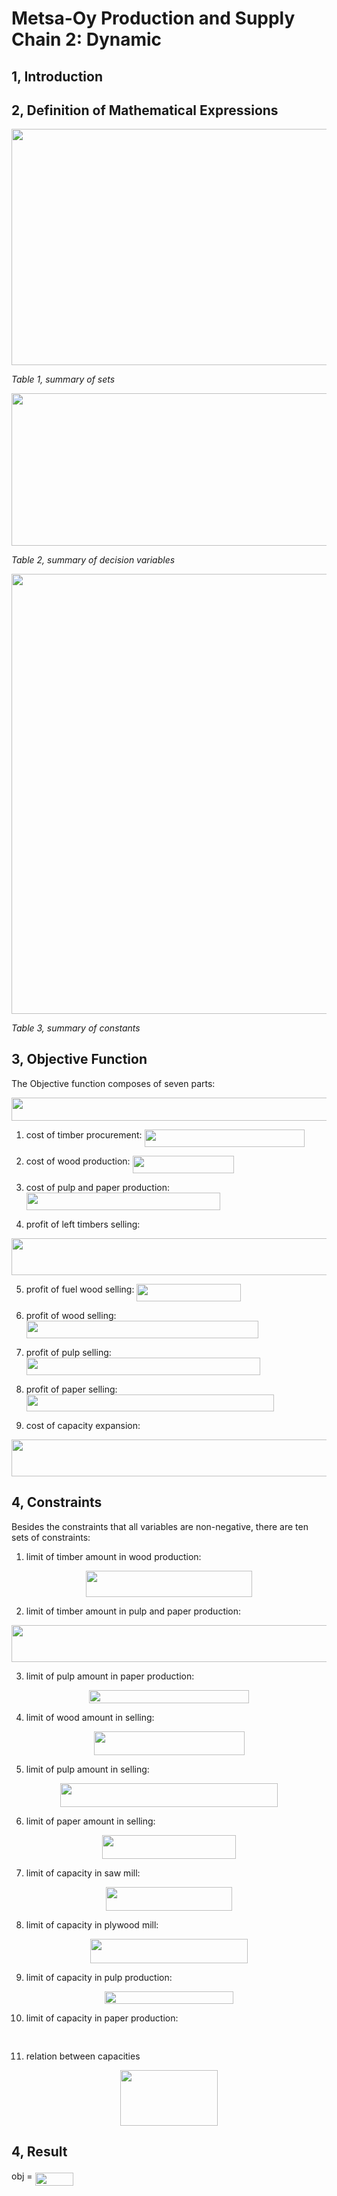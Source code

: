 
# Metsa-Oy Production and Supply Chain 2: Dynamic

## 1, Introduction

## 2, Definition of Mathematical Expressions

<p align="center"><img src="/examples/quadradic/tex/563cda82815e6e35d5d6d9c125bc476d.svg?invert_in_darkmode&sanitize=true" align=middle width=679.5676040999999pt height=377.24512319999997pt/></p>

_Table 1, summary of sets_

<p align="center"><img src="/examples/quadradic/tex/645c3ad049b948ae45c914cb0b0c4d9f.svg?invert_in_darkmode&sanitize=true" align=middle width=723.7834098pt height=243.95743514999998pt/></p>

_Table 2, summary of decision variables_

<p align="center"><img src="/examples/quadradic/tex/d77ff47ff87bdc176ed4dfcb29ecfe87.svg?invert_in_darkmode&sanitize=true" align=middle width=759.1170212999999pt height=704.2273705499999pt/></p>

_Table 3, summary of constants_

## 3, Objective Function

The Objective function composes of seven parts:

<p align="center"><img src="/examples/quadradic/tex/1ac1da39bc183d4319251012fea9fc08.svg?invert_in_darkmode&sanitize=true" align=middle width=590.4896695499999pt height=37.775108249999995pt/></p>

1. cost of timber procurement: <img src="/examples/quadradic/tex/9ef2df73999b9e34cebc98b451a23586.svg?invert_in_darkmode&sanitize=true" align=middle width=256.1740203pt height=27.91243950000002pt/>

2. cost of wood production: <img src="/examples/quadradic/tex/a0f688b49aee6538fa36879fc524c813.svg?invert_in_darkmode&sanitize=true" align=middle width=162.26319779999997pt height=27.91243950000002pt/>

3. cost of pulp and paper production: <img src="/examples/quadradic/tex/a530cd9609956ba8e65a443c56475442.svg?invert_in_darkmode&sanitize=true" align=middle width=310.38598469999994pt height=27.6567522pt/>

4. profit of left timbers selling:

<p align="center"><img src="/examples/quadradic/tex/29e061fbccb1cdb13491df5948921c0e.svg?invert_in_darkmode&sanitize=true" align=middle width=721.82700315pt height=59.1786591pt/></p>

5. profit of fuel wood selling: <img src="/examples/quadradic/tex/f624dba7a12f224efaaec04a32aad3fa.svg?invert_in_darkmode&sanitize=true" align=middle width=166.68490904999996pt height=27.91243950000002pt/>

6. profit of wood selling: <img src="/examples/quadradic/tex/8354474e12e69ee942aa8eeac3c58182.svg?invert_in_darkmode&sanitize=true" align=middle width=370.7204588999999pt height=27.91243950000002pt/>

7. profit of pulp selling: <img src="/examples/quadradic/tex/e6af97183aa4d9f14e6a3171e2069e80.svg?invert_in_darkmode&sanitize=true" align=middle width=373.83317565pt height=27.91243950000002pt/>

8. profit of paper selling: <img src="/examples/quadradic/tex/18be2a997b4160a88336457a53778454.svg?invert_in_darkmode&sanitize=true" align=middle width=395.76655304999997pt height=26.76175259999998pt/>

9. cost of capacity expansion:

<p align="center"><img src="/examples/quadradic/tex/78e55a113a4226335119bad2aa000c1f.svg?invert_in_darkmode&sanitize=true" align=middle width=862.1789005499999pt height=59.1786591pt/></p>

## 4, Constraints

Besides the constraints that all variables are non-negative, there are ten sets of constraints:

1. limit of timber amount in wood production:

<p align="center"><img src="/examples/quadradic/tex/84d301a60a213be364e66b5ed77689c1.svg?invert_in_darkmode&sanitize=true" align=middle width=266.16246689999997pt height=41.9486826pt/></p>

2. limit of timber amount in pulp and paper production:

<p align="center"><img src="/examples/quadradic/tex/713bfb223a5e9fced1b09fde481e1497.svg?invert_in_darkmode&sanitize=true" align=middle width=506.44621829999994pt height=59.1786591pt/></p>

3. limit of pulp amount in paper production:

<p align="center"><img src="/examples/quadradic/tex/bf2ad5901b00c22350eff8fe62496778.svg?invert_in_darkmode&sanitize=true" align=middle width=256.4499696pt height=21.469790099999997pt/></p>

4. limit of wood amount in selling:

<p align="center"><img src="/examples/quadradic/tex/82468c6f348b4c6e9b73e74691394258.svg?invert_in_darkmode&sanitize=true" align=middle width=241.00219275pt height=37.90293045pt/></p>

5. limit of pulp amount in selling:

<p align="center"><img src="/examples/quadradic/tex/bfad9e837928c6b95cee808a7e0c7644.svg?invert_in_darkmode&sanitize=true" align=middle width=347.85936075pt height=37.90293045pt/></p>

6. limit of paper amount in selling:

<p align="center"><img src="/examples/quadradic/tex/13a029c6d928d57f76e9447e7de78312.svg?invert_in_darkmode&sanitize=true" align=middle width=213.94654379999997pt height=37.90293045pt/></p>

7. limit of capacity in saw mill:

<p align="center"><img src="/examples/quadradic/tex/161b50a8d5880c70e720faea41a2e242.svg?invert_in_darkmode&sanitize=true" align=middle width=201.34612575pt height=37.775108249999995pt/></p>

8. limit of capacity in plywood mill:

<p align="center"><img src="/examples/quadradic/tex/1a4d177cdf3eef267931af94fbf2ff37.svg?invert_in_darkmode&sanitize=true" align=middle width=251.7210234pt height=38.90747685pt/></p>

9. limit of capacity in pulp production:

<p align="center"><img src="/examples/quadradic/tex/82647487eda6cf4aa1cb82ea61248bbc.svg?invert_in_darkmode&sanitize=true" align=middle width=206.1748491pt height=20.95157625pt/></p>

10. limit of capacity in paper production:

<p align="center"><img src="/examples/quadradic/tex/a87f0eeebd6e3b5251b085afe08f65fd.svg?invert_in_darkmode&sanitize=true" align=middle width=184.25809544999998pt height=15.805440749999999pt/></p>

11. relation between capacities

<p align="center"><img src="/examples/quadradic/tex/093c5077d93657dcfaddcfd524d62a28.svg?invert_in_darkmode&sanitize=true" align=middle width=155.37469695pt height=88.58448225pt/></p>

## 4, Result

obj = <img src="/examples/quadradic/tex/802a3775f25032ef62fd5fcc44769405.svg?invert_in_darkmode&sanitize=true" align=middle width=61.535618099999986pt height=21.18721440000001pt/>
